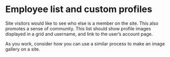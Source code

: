 # Employee list and custom profiles

Site visitors would like to see who else is a member on the site. This also promotes a sense of community. This list should show profile images displayed in a grid and username, and link to the user’s account page.

As you work, consider how you can use a similar process to make an image gallery on a site.
